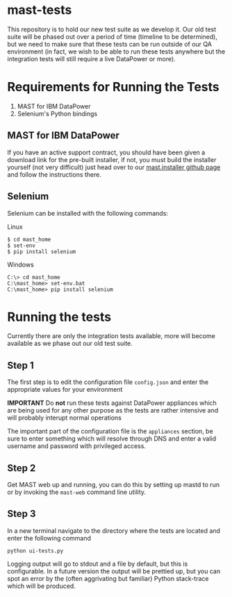 # mast-tests

This repository is to hold our new test suite as we develop it. Our old test suite will be phased out over a
period of time (timeline to be determined), but we need to make sure that these tests can be run outside of
our QA environment (in fact, we wish to be able to run these tests anywhere but the integration tests will still
require a live DataPower or more).

# Requirements for Running the Tests

1. MAST for IBM DataPower
2. Selenium's Python bindings

## MAST for IBM DataPower

If you have an active support contract, you should have been given a download link for the pre-built installer,
if not, you must build the installer yourself (not very difficult) just head over to our
[mast.installer github page](https://github.com/mcindi/mast.installer) and follow the instructions there.

## Selenium

Selenium can be installed with the following commands:

Linux

```
$ cd mast_home
$ set-env
$ pip install selenium
```

Windows

```
C:\> cd mast_home
C:\mast_home> set-env.bat
C:\mast_home> pip install selenium
```

# Running the tests

Currently there are only the integration tests available, more will become available as we phase out our old test
suite.

## Step 1

The first step is to edit the configuration file `config.json` and enter the appropriate values for your environment

__IMPORTANT__ Do __not__ run these tests against DataPower appliances which are being used for any other purpose
as the tests are rather intensive and will probably interupt normal operations

The important part of the configuration file is the `appliances` section, be sure to enter something which will
resolve through DNS and enter a valid username and password with privileged access.

## Step 2

Get MAST web up and running, you can do this by setting up mastd to run or by invoking the `mast-web` command line
utility.

## Step 3

In a new terminal navigate to the directory where the tests are located and enter the following command

```
python ui-tests.py
```

Logging output will go to stdout and a file by default, but this is configurable. In a future version the output will
be prettied up, but you can spot an error by the (often aggrivating but familiar) Python stack-trace which will be produced. 
